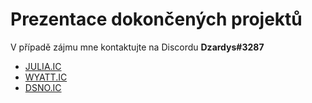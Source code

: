 # Prezentace dokončených projektů
V případě zájmu mne kontaktujte na Discordu <strong>Dzardys#3287</strong>

<ul>
  <li><a href="https://dzardys.github.io/julia.ic/">JULIA.IC</a></li>
  <li><a href="https://dzardys.github.io/wyatt.ic/">WYATT.IC</a></li>
  <li><a href="https://dzardys.github.io/dsno.ic/">DSNO.IC</a></li>
</ul>
